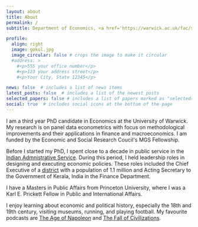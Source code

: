 ```yaml
---
layout: about
title: About
permalink: /
subtitle: Department of Economics, <a href='https://warwick.ac.uk/fac/soc/economics/'>The University of Warwick</a>

profile:
  align: right
  image: gokul.jpg
  image_circular: false # crops the image to make it circular
  #address: >
    #<p>555 your office number</p>
    #<p>123 your address street</p>
    #<p>Your City, State 12345</p>

news: false  # includes a list of news items
latest_posts: false  # includes a list of the newest posts
selected_papers: false # includes a list of papers marked as "selected={true}"
social: true  # includes social icons at the bottom of the page
---
```

I am a third year PhD candidate in Economics at the University of Warwick. My research is on panel data econometrics with focus on methodological improvements and their applications in finance and macroeconomics. I am funded by the Economic and Social Research Coucil's MGS Fellowship.

Before I started my PhD, I spent close to a decade in public service in the [Indian Admnistrative Service](https://en.wikipedia.org/wiki/Indian_Administrative_Service). During this period, I held leadership roles in designing and executing economic policies. These roles included the Chief Executive of a [district](https://en.wikipedia.org/wiki/District_magistrate) with a population of 1.1 million and Acting Secretary to the Government of Kerala, India in the Finance Department. 

I have a Masters in Public Affairs from Princeton University, where I was a Karl E. Prickett Fellow in Public and International Affairs.

I enjoy learning about economic and political history, especially the 18th and 19th century, visiting museums, running, and playing football. My favourite podcasts are [The Age of Napoleon](https://ageofnapoleon.com) and [The Fall of Civilizations](https://fallofcivilizationspodcast.com).

